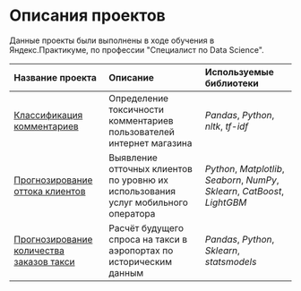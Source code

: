 # Описания проектов

Данные проекты были выполнены в ходе обучения в Яндекс.Практикуме, по профессии "Специалист по Data Science".

| Название проекта | Описание | Используемые библиотеки | 
| :---------------------- | :---------------------- | :---------------------- |
| [Классификация комментариев](toxic-comments) | Определение токсичности комментариев пользователей интернет магазина | *Pandas*, *Python*, *nltk*, *tf-idf* |
| [Прогнозирование оттока клиентов](customer-outflow(final)) | Выявление отточных клиентов по уровню их использования услуг мобильного оператора | *Python*, *Matplotlib*, *Seaborn*, *NumPy*, *Sklearn*, *CatBoost*, *LightGBM* |
| [Прогнозирование количества заказов такси](taxi-orders) | Расчёт будущего спроса на такси в аэропортах по историческим данным | *Pandas*, *Python*, *Sklearn*, *statsmodels* |
